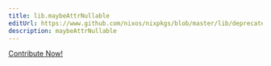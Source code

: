 ```yaml
---
title: lib.maybeAttrNullable
editUrl: https://www.github.com/nixos/nixpkgs/blob/master/lib/deprecated.nix#L42C15
description: maybeAttrNullable
---
```


<a href="https://www.github.com/nixos/nixpkgs/blob/master/lib/deprecated.nix#L42C15">Contribute Now!</a>
